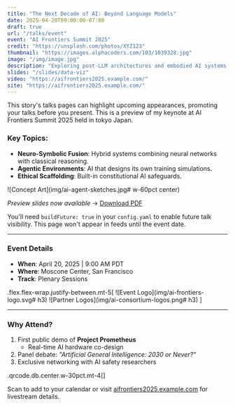 ```yaml
---
title: "The Next Decade of AI: Beyond Language Models"
date: 2025-04-20T09:00:00-07:00
draft: true
url: "/talks/event"
event: "AI Frontiers Summit 2025"
credit: "https://unsplash.com/photos/XYZ123"
thumbnail: "https://images.alphacoders.com/103/1039328.jpg"
image: "/img/image.jpg"
description: "Exploring post-LLM architectures and embodied AI systems that will redefine human-machine interaction by 2030."
slides: "/slides/data-viz"
video: "https://aifrontiers2025.example.com/"
site: "https://aifrontiers2025.example.com/"
---
```

This story's talks pages can highlight upcoming appearances, promoting your talks
before you present. This is a preview of my keynote at AI Frontiers Summit 2025 held in tokyo Japan.

<!--more-->

### Key Topics:
- **Neuro-Symbolic Fusion**: Hybrid systems combining neural networks with classical reasoning.
- **Agentic Environments**: AI that designs its own training simulations.
- **Ethical Scaffolding**: Built-in constitutional AI safeguards.

![Concept Art](img/ai-agent-sketches.jpg# w-60pct center)

*Preview slides now available* → [Download PDF](/talks/ai-2030-preview.pdf)

You'll need `buildFuture: true` in your `config.yaml` to enable future talk visibility. This page won't appear in feeds until the event date.

---
### Event Details
- **When**: April 20, 2025 | 9:00 AM PDT  
- **Where**: Moscone Center, San Francisco  
- **Track**: Plenary Sessions  

.flex.flex-wrap.justify-between.mt-5[
![Event Logo](img/ai-frontiers-logo.svg# h3)
![Partner Logos](img/ai-consortium-logos.png# h3)
]

---
### Why Attend?
1. First public demo of **Project Prometheus**  
   - Real-time AI hardware co-design  
2. Panel debate: _"Artificial General Intelligence: 2030 or Never?"_  
3. Exclusive networking with AI safety researchers  

.qrcode.db.center.w-30pct.mt-4[]

Scan to add to your calendar or visit [aifrontiers2025.example.com](https://aifrontiers2025.example.com) for livestream details.